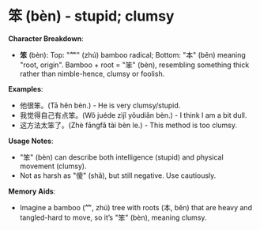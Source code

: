 # **笨 (bèn) - stupid; clumsy**

**Character Breakdown**:  
- **笨** (bèn): Top: "⺮" (zhú) bamboo radical; Bottom: "本" (běn) meaning "root, origin". Bamboo + root = "笨" (bèn), resembling something thick rather than nimble-hence, clumsy or foolish.

**Examples**:  
- 他很笨。(Tā hěn bèn.) - He is very clumsy/stupid.  
- 我觉得自己有点笨。(Wǒ juéde zìjǐ yǒudiǎn bèn.) - I think I am a bit dull.  
- 这方法太笨了。(Zhè fāngfǎ tài bèn le.) - This method is too clumsy.

**Usage Notes**:  
- "笨" (bèn) can describe both intelligence (stupid) and physical movement (clumsy).  
- Not as harsh as "傻" (shǎ), but still negative. Use cautiously.

**Memory Aids**:  
- Imagine a bamboo (⺮, zhú) tree with roots (本, běn) that are heavy and tangled-hard to move, so it’s "笨" (bèn), meaning clumsy.
